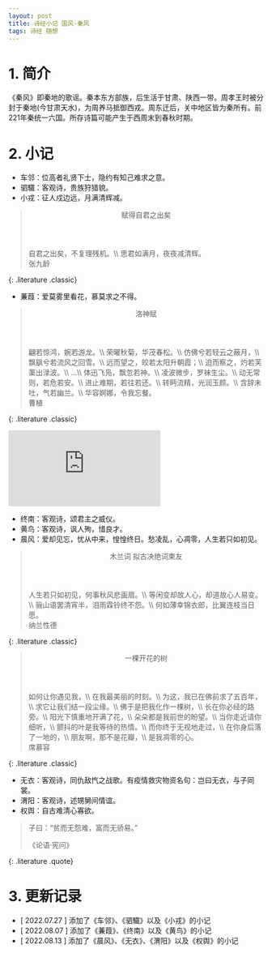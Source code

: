 ```yaml
---
layout: post
title: 诗经小记 国风·秦风
tags: 诗经 随想
---
```


# 1. 简介

《秦风》即秦地的歌谣。秦本东方部族，后生活于甘肃、陕西一带。周孝王时被分封于秦地(今甘肃天水)，为周养马抵御西戎。周东迁后，关中地区皆为秦所有。前221年秦统一六国。所存诗篇可能产生于西周末到春秋时期。

# 2. 小记

- 车邻：位高者礼贤下士，隐约有知己难求之意。
- 驷驖：客观诗，贵族狩猎貌。
- 小戎：征人戍边远，月满清辉减。

> <header>赋得自君之出矣</header>
> 自君之出矣，不复理残机。\\
> 思君如满月，夜夜减清辉。
> <footer>张九龄</footer>
{: .literature .classic}

- 蒹葭：爱莫雾里看花，慕莫求之不得。

> <header>洛神赋</header>
> 翩若惊鸿，婉若游龙。\\
> 荣曜秋菊，华茂春松。\\
> 仿佛兮若轻云之蔽月，\\
> 飘飖兮若流风之回雪。\\
> 远而望之，皎若太阳升朝霞；\\
> 迫而察之，灼若芙蕖出渌波。\\
> ...\\
> 体迅飞凫，飘忽若神。\\
> 凌波微步，罗袜生尘。\\
> 动无常则，若危若安。\\
> 进止难期，若往若还。\\
> 转眄流精，光润玉颜。\\
> 含辞未吐，气若幽兰。\\
> 华容婀娜，令我忘餐。
> <footer>曹植</footer>
{: .literature .classic}

<div class="video-frame"><iframe src="https://www.youtube.com/embed/9d2HY6xPCYw" title="YouTube video player" frameborder="0" allowfullscreen></iframe></div>

- 终南：客观诗，颂君主之威仪。
- 黄鸟：客观诗，讽人殉，惜良才。
- 晨风：爱却见忘，忧从中来，惶惶终日。愁凌乱，心凋零，人生若只如初见。

> <header>木兰词 拟古决绝词柬友</header>
> 人生若只如初见，何事秋风悲画扇。\\
> 等闲变却故人心，却道故心人易变。\\
> 骊山语罢清宵半，泪雨霖铃终不怨。\\
> 何如薄幸锦衣郎，比翼连枝当日愿。
> <footer>纳兰性德</footer>
{: .literature .classic}

> <header>一棵开花的树</header>
> 如何让你遇见我，\\
> 在我最美丽的时刻。\\
> 为这，我已在佛前求了五百年，\\
> 求它让我们结一段尘缘。\\
> 佛于是把我化作一棵树，\\
> 长在你必经的路旁。\\
> 阳光下慎重地开满了花，\\
> 朵朵都是我前世的盼望。\\
> 当你走近请你细听，\\
> 颤抖的叶是我等待的热情。\\
> 而你终于无视地走过，\\
> 在你身后落了一地的，\\
> 朋友啊，那不是花瓣，\\
> 是我凋零的心。
> <footer>席慕容</footer>
{: .literature .classic}

- 无衣：客观诗，同仇敌忾之战歌。有疫情救灾物资名句：岂曰无衣，与子同裳。
- 渭阳：客观诗，述甥舅间情谊。
- 权舆：自古难清心寡欲。

> 子曰：“贫而无怨难，富而无骄易。”
> <footer>《论语·宪问》</footer>
{: .literature .quote}

# 3. 更新记录

- [ 2022.07.27 ] 添加了《车邻》、《驷驖》以及《小戎》的小记
- [ 2022.08.07 ] 添加了《蒹葭》、《终南》以及《黄鸟》的小记
- [ 2022.08.13 ] 添加了《晨风》、《无衣》、《渭阳》以及《权舆》的小记
